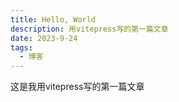 ```yaml
---
title: Hello, World
description: 用vitepress写的第一篇文章
date: 2023-9-24
tags:
  - 博客
---
```


这是我用vitepress写的第一篇文章
